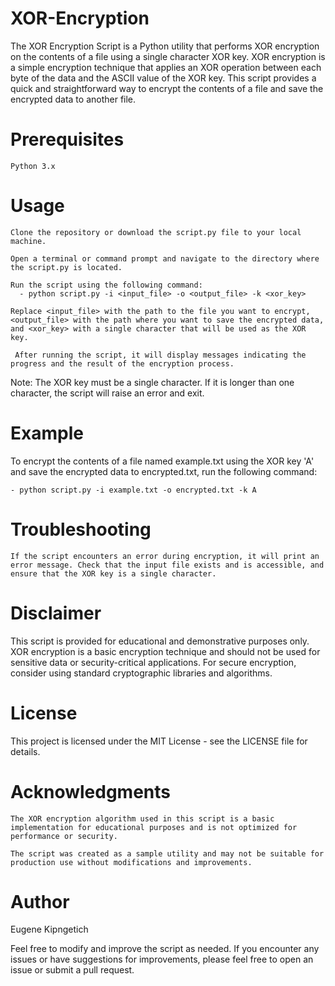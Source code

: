 #  XOR-Encryption
The XOR Encryption Script is a Python utility that performs XOR encryption on the contents of a file using a single character XOR key. XOR encryption is a simple encryption technique that applies an XOR operation between each byte of the data and the ASCII value of the XOR key. This script provides a quick and straightforward way to encrypt the contents of a file and save the encrypted data to another file.

# Prerequisites

    Python 3.x

# Usage

    Clone the repository or download the script.py file to your local machine.

    Open a terminal or command prompt and navigate to the directory where the script.py is located.

    Run the script using the following command:
      - python script.py -i <input_file> -o <output_file> -k <xor_key>
      
    Replace <input_file> with the path to the file you want to encrypt, <output_file> with the path where you want to save the encrypted data, and <xor_key> with a single character that will be used as the XOR key.
    
     After running the script, it will display messages indicating the progress and the result of the encryption process.

Note: The XOR key must be a single character. If it is longer than one character, the script will raise an error and exit.

# Example

To encrypt the contents of a file named example.txt using the XOR key 'A' and save the encrypted data to encrypted.txt, run the following command:

    - python script.py -i example.txt -o encrypted.txt -k A
    
# Troubleshooting

    If the script encounters an error during encryption, it will print an error message. Check that the input file exists and is accessible, and ensure that the XOR key is a single character.

    
# Disclaimer

This script is provided for educational and demonstrative purposes only. XOR encryption is a basic encryption technique and should not be used for sensitive data or security-critical applications. For secure encryption, consider using standard cryptographic libraries and algorithms.

# License

This project is licensed under the MIT License - see the LICENSE file for details.

# Acknowledgments

    The XOR encryption algorithm used in this script is a basic implementation for educational purposes and is not optimized for performance or security.

    The script was created as a sample utility and may not be suitable for production use without modifications and improvements.

# Author

   Eugene Kipngetich

Feel free to modify and improve the script as needed. If you encounter any issues or have suggestions for improvements, please feel free to open an issue or submit a pull request.

